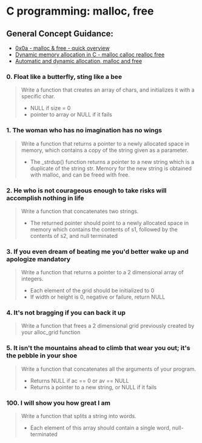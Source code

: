 # C programming: malloc, free
## General Concept Guidance:
* [0x0a - malloc & free - quick overview](https://docs.google.com/presentation/u/1/d/1awucWwPvD8BU783JVqzDXeSerU7eB504M6xRKKZndAI/edit#slide=id.p)
* [Dynamic memory allocation in C - malloc calloc realloc free](https://www.youtube.com/watch?v=xDVC3wKjS64)
* [Automatic and dynamic allocation, malloc and free](https://intranet.hbtn.io/concepts/62)
### 0. Float like a butterfly, sting like a bee
> Write a function that creates an array of chars, and initializes it with a specific char.
> * NULL if size = 0
> * pointer to array or NULL if it fails
### 1. The woman who has no imagination has no wings
> Write a function that returns a pointer to a newly allocated space in memory, which contains a copy of the string given as a parameter.
> * The _strdup() function returns a pointer to a new string which is a duplicate of the string str. Memory for the new string is obtained with malloc, and can be freed with free.
### 2. He who is not courageous enough to take risks will accomplish nothing in life
> Write a function that concatenates two strings.
> * The returned pointer should point to a newly allocated space in memory which contains the contents of s1, followed by the contents of s2, and null terminated
### 3. If you even dream of beating me you'd better wake up and apologize mandatory
> Write a function that returns a pointer to a 2 dimensional array of integers.
> * Each element of the grid should be initialized to 0
> * If width or height is 0, negative or failure, return NULL
### 4. It's not bragging if you can back it up
> Write a function that frees a 2 dimensional grid previously created by your alloc_grid function
### 5. It isn't the mountains ahead to climb that wear you out; it's the pebble in your shoe
> Write a function that concatenates all the arguments of your program.
> * Returns NULL if ac == 0 or av == NULL
> * Returns a pointer to a new string, or NULL if it fails
### 100. I will show you how great I am
> Write a function that splits a string into words.
> * Each element of this array should contain a single word, null-terminated
